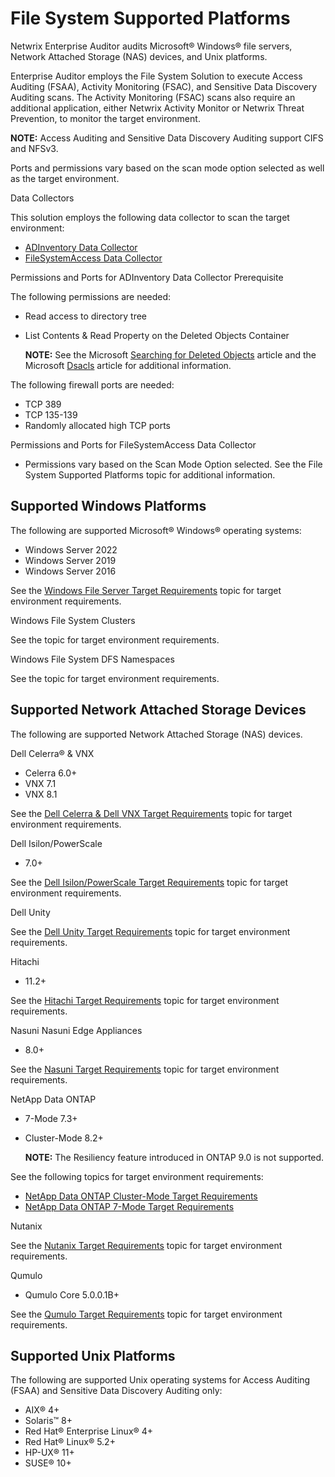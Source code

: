 # File System Supported Platforms

Netwrix Enterprise Auditor audits Microsoft® Windows® file servers, Network Attached Storage (NAS)
devices, and Unix platforms.

Enterprise Auditor employs the File System Solution to execute Access Auditing (FSAA), Activity
Monitoring (FSAC), and Sensitive Data Discovery Auditing scans. The Activity Monitoring (FSAC) scans
also require an additional application, either Netwrix Activity Monitor or Netwrix Threat
Prevention, to monitor the target environment.

**NOTE:** Access Auditing and Sensitive Data Discovery Auditing support CIFS and NFSv3.

Ports and permissions vary based on the scan mode option selected as well as the target environment.

Data Collectors

This solution employs the following data collector to scan the target environment:

- [ADInventory Data Collector](/docs/accessanalyzer/11.6/accessanalyzer/admin/datacollector/adinventory/overview.md)
- [FileSystemAccess Data Collector](/docs/accessanalyzer/11.6/accessanalyzer/admin/datacollector/fsaa/overview.md)

Permissions and Ports for ADInventory Data Collector Prerequisite

The following permissions are needed:

- Read access to directory tree
- List Contents & Read Property on the Deleted Objects Container

    **NOTE:** See the Microsoft
    [Searching for Deleted Objects](https://technet.microsoft.com/en-us/library/cc978013.aspx)
    article and the Microsoft
    [Dsacls](https://technet.microsoft.com/en-us/library/cc771151(v=ws.11).aspx) article for
    additional information.

The following firewall ports are needed:

- TCP 389
- TCP 135-139
- Randomly allocated high TCP ports

Permissions and Ports for FileSystemAccess Data Collector

- Permissions vary based on the Scan Mode Option selected. See the File System Supported Platforms
  topic for additional information.

## Supported Windows Platforms

The following are supported Microsoft® Windows® operating systems:

- Windows Server 2022
- Windows Server 2019
- Windows Server 2016

See the
[Windows File Server Target Requirements](/docs/accessanalyzer/11.6/config/windowsfile/overview.md)
topic for target environment requirements.

Windows File System Clusters

See the topic for target environment requirements.

Windows File System DFS Namespaces

See the topic for target environment requirements.

## Supported Network Attached Storage Devices

The following are supported Network Attached Storage (NAS) devices.

Dell Celerra® & VNX

- Celerra 6.0+
- VNX 7.1
- VNX 8.1

See the
[Dell Celerra & Dell VNX Target Requirements](/docs/accessanalyzer/11.6/config/dellcelerravnx/overview.md)
topic for target environment requirements.

Dell Isilon/PowerScale

- 7.0+

See the
[Dell Isilon/PowerScale Target Requirements](/docs/accessanalyzer/11.6/config/dellpowerscale/overview.md)
topic for target environment requirements.

Dell Unity

See the
[Dell Unity Target Requirements](/docs/accessanalyzer/11.6/config/dellunity/overview.md)
topic for target environment requirements.

Hitachi

- 11.2+

See the
[Hitachi Target Requirements](/docs/accessanalyzer/11.6/config/hitachi/overview.md)
topic for target environment requirements.

Nasuni Nasuni Edge Appliances

- 8.0+

See the
[Nasuni Target Requirements](/docs/accessanalyzer/11.6/config/nasuni/overview.md) topic
for target environment requirements.

NetApp Data ONTAP

- 7-Mode 7.3+
- Cluster-Mode 8.2+

    **NOTE:** The Resiliency feature introduced in ONTAP 9.0 is not supported.

See the following topics for target environment requirements:

- [NetApp Data ONTAP Cluster-Mode Target Requirements](/docs/accessanalyzer/11.6/config/netappcmode/overview.md)
- [NetApp Data ONTAP 7-Mode Target Requirements](/docs/accessanalyzer/11.6/config/netapp7mode/overview.md)

Nutanix

See the
[Nutanix Target Requirements](/docs/accessanalyzer/11.6/config/nutanix/overview.md)
topic for target environment requirements.

Qumulo

- Qumulo Core 5.0.0.1B+

See the
[Qumulo Target Requirements](/docs/accessanalyzer/11.6/config/qumulo/overview.md) topic
for target environment requirements.

## Supported Unix Platforms

The following are supported Unix operating systems for Access Auditing (FSAA) and Sensitive Data
Discovery Auditing only:

- AIX® 4+
- Solaris™ 8+
- Red Hat® Enterprise Linux® 4+
- Red Hat® Linux® 5.2+
- HP-UX® 11+
- SUSE® 10+
